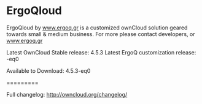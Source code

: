 ErgoQloud
=========

ErgoQloud by www.ergoq.gr is a customized ownCloud solution geared towards small &amp; medium business.
For more please contact developers, or www.ergoq.gr

Latest OwnCloud Stable release: 4.5.3
Latest ErgoQ customization release: -eq0

Available to Download: 4.5.3-eq0

=========

Full changelog: http://owncloud.org/changelog/ 
